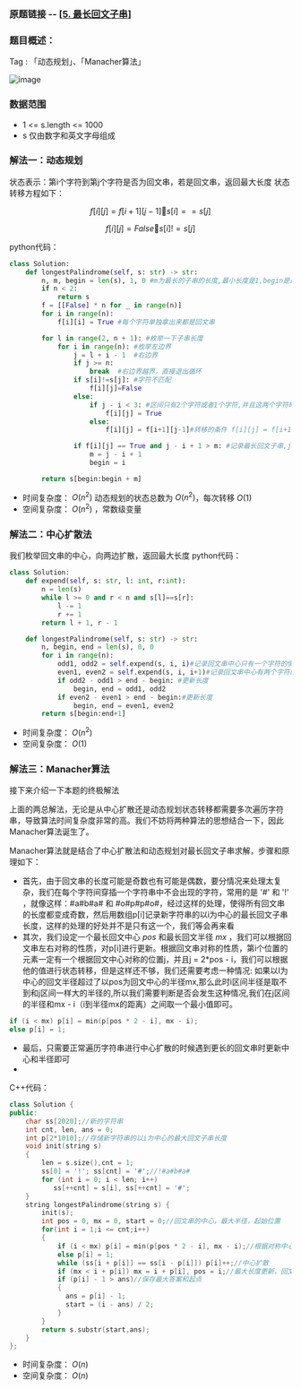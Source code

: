 ### 原题链接 -- [[5. 最长回文子串](https://leetcode.cn/problems/longest-palindromic-substring/)]

### 题目概述：
Tag : 「动态规划」、「Manacher算法」

![image](https://user-images.githubusercontent.com/99656524/196643829-0415e9f7-b822-465f-8aa6-544551afd3fa.png)

### 数据范围
* 1 <= s.length <= 1000
* s 仅由数字和英文字母组成

### 解法一：动态规划
状态表示：第i个字符到第j个字符是否为回文串，若是回文串，返回最大长度
状态转移方程如下：

$$
f[i][j] = f[i+1][j-1]  s[i] == s[j] 
$$

$$
f[i][j] = False  s[i] != s[j]
$$

python代码：
```py
class Solution:
    def longestPalindrome(self, s: str) -> str:
        n, m, begin = len(s), 1, 0 #m为最长的子串的长度,最小长度是1,begin是最长回文子串的起始位置，起始下标为0
        if n < 2:
            return s
        f = [[False] * n for _ in range(n)]
        for i in range(n):
            f[i][i] = True #每个字符单独拿出来都是回文串

        for l in range(2, n + 1): #枚举一下子串长度
            for i in range(n): #枚举左边界
                j = l + i - 1  #右边界
                if j >= n:
                    break  #右边界越界，直接退出循环
                if s[i]!=s[j]: #字符不匹配
                    f[i][j]=False
                else:
                    if j - i < 3: #区间只有2个字符或者1个字符,并且这两个字符时相等的
                        f[i][j] = True
                    else:
                        f[i][j] = f[i+1][j-1]#转移的条件 f[i][j] = f[i+1][j-1] and s[i] == s[j]

                if f[i][j] == True and j - i + 1 > m: #记录最长回文子串,j - i + 1是子串的长度
                    m = j - i + 1
                    begin = i

        return s[begin:begin + m]
```

* 时间复杂度： $O(n^2)$ 动态规划的状态总数为 $O(n^2)$，每次转移 $O(1)$
* 空间复杂度： $O(n^2)$ ，常数级变量

### 解法二：中心扩散法
我们枚举回文串的中心，向两边扩散，返回最大长度
python代码：
```py
class Solution:
    def expend(self, s: str, l: int, r:int):
        n = len(s)
        while l >= 0 and r < n and s[l]==s[r]:
            l -= 1
            r += 1
        return l + 1, r - 1

    def longestPalindrome(self, s: str) -> str:
        n, begin, end = len(s), 0, 0
        for i in range(n):
            odd1, odd2 = self.expend(s, i, i)#记录回文串中心只有一个字符的情况（奇数长度）
            even1, even2 = self.expend(s, i, i+1)#记录回文串中心有两个字符的情况（偶数长度）
            if odd2 - odd1 > end - begin: #更新长度
                begin, end = odd1, odd2
            if even2 - even1 > end - begin:#更新长度
                begin, end = even1, even2
        return s[begin:end+1]
```

* 时间复杂度： $O(n^2)$
* 空间复杂度： $O(1)$ 

### 解法三：Manacher算法
接下来介绍一下本题的终极解法

上面的两总解法，无论是从中心扩散还是动态规划状态转移都需要多次遍历字符串，导致算法时间复杂度非常的高。我们不妨将两种算法的思想结合一下，因此Manacher算法诞生了。

Manacher算法就是结合了中心扩散法和动态规划对最长回文子串求解，步骤和原理如下：

* 首先，由于回文串的长度可能是奇数也有可能是偶数，要分情况来处理太复杂，我们在每个字符间穿插一个字符串中不会出现的字符，常用的是 '#' 和 '!' ，就像这样：#a#b#a# 和 #o#p#p#o#，经过这样的处理，使得所有回文串的长度都变成奇数，然后用数组p[i]记录新字符串的以i为中心的最长回文子串长度，这样的处理的好处并不是只有这一个，我们等会再来看
* 其次，我们设定一个最长回文中心 $pos$ 和最长回文半径 $mx$ ，我们可以根据回文串左右对称的性质，对p[i]进行更新。根据回文串对称的性质，第i个位置的元素一定有一个根据回文中心对称的位置j，并且j = 2*pos - i，我们可以根据他的值进行状态转移，但是这样还不够，我们还需要考虑一种情况: 如果以I为中心的回文半径超过了以pos为回文中心的半径mx,那么此时i区间半径是取不到和j区间一样大的半径的,所以我们需要判断是否会发生这种情况,我们在j区间的半径和mx - i（i到半径mx的距离）之间取一个最小值即可。
```cpp
if (i < mx) p[i] = min(p[pos * 2 - i], mx - i);
else p[i] = 1;
```
* 最后，只需要正常遍历字符串进行中心扩散的时候遇到更长的回文串时更新中心和半径即可
* 
C++代码：
```cpp
class Solution {
public:
    char ss[2020];//新的字符串
    int cnt, len, ans = 0;
    int p[2*1010];//存储新字符串的以i为中心的最大回文子串长度
    void init(string s)
    {
        len = s.size(),cnt = 1;
        ss[0] = '!'; ss[cnt] = '#';//!#a#b#a#
        for (int i = 0; i < len; i++)
           ss[++cnt] = s[i], ss[++cnt] = '#';
    }
    string longestPalindrome(string s) {
        init(s);
        int pos = 0, mx = 0, start = 0;//回文串的中心，最大半径，起始位置
        for(int i = 1;i <= cnt;i++)
        {
            if (i < mx) p[i] = min(p[pos * 2 - i], mx - i);//根据对称中心得出状态转移方程
            else p[i] = 1;
            while (ss[i + p[i]] == ss[i - p[i]]) p[i]++;//中心扩散
            if (mx < i + p[i]) mx = i + p[i], pos = i;//最大长度更新，回文中心也更新
            if (p[i] - 1 > ans)//保存最大答案和起点
            {
              ans = p[i] - 1;
              start = (i - ans) / 2;
            }
        }
        return s.substr(start,ans);
    }
};
```
* 时间复杂度： $O(n)$
* 空间复杂度： $O(n)$ 


